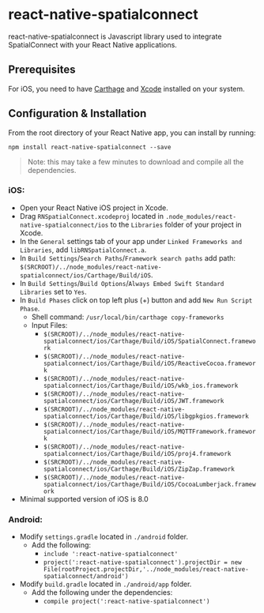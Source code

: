 # react-native-spatialconnect

react-native-spatialconnect is Javascript library used to integrate SpatialConnect with your React Native applications. 

## Prerequisites 
For iOS, you need to have [Carthage](https://github.com/Carthage/Carthage) and [Xcode](https://developer.apple.com/xcode/) installed on your system. 

## Configuration & Installation

From the root directory of your React Native app, you can install by running:

```
npm install react-native-spatialconnect --save
```

> Note: this may take a few minutes to download and compile all the dependencies.

### iOS:
* Open your React Native iOS project in Xcode.
* Drag `RNSpatialConnect.xcodeproj` located in `.node_modules/react-native-spatialconnect/ios`
  to the `Libraries` folder of your project in Xcode.
* In the `General` settings tab of your app under `Linked Frameworks and Libraries`, add `libRNSpatialConnect.a`.
* In `Build Settings`/`Search Paths`/`Framework search paths` add path: `$(SRCROOT)/../node_modules/react-native-spatialconnect/ios/Carthage/Build/iOS`.
* In `Build Settings`/`Build Options`/`Always Embed Swift Standard Libraries` set to `Yes`.
* In `Build Phases` click on top left plus (+) button and add `New Run Script Phase`.
  * Shell command: `/usr/local/bin/carthage copy-frameworks`
  * Input Files:
    * `$(SRCROOT)/../node_modules/react-native-spatialconnect/ios/Carthage/Build/iOS/SpatialConnect.framework`
    * `$(SRCROOT)/../node_modules/react-native-spatialconnect/ios/Carthage/Build/iOS/ReactiveCocoa.framework`
    * `$(SRCROOT)/../node_modules/react-native-spatialconnect/ios/Carthage/Build/iOS/wkb_ios.framework`
    * `$(SRCROOT)/../node_modules/react-native-spatialconnect/ios/Carthage/Build/iOS/JWT.framework`
    * `$(SRCROOT)/../node_modules/react-native-spatialconnect/ios/Carthage/Build/iOS/libgpkgios.framework`
    * `$(SRCROOT)/../node_modules/react-native-spatialconnect/ios/Carthage/Build/iOS/MQTTFramework.framework`
    * `$(SRCROOT)/../node_modules/react-native-spatialconnect/ios/Carthage/Build/iOS/proj4.framework`
    * `$(SRCROOT)/../node_modules/react-native-spatialconnect/ios/Carthage/Build/iOS/ZipZap.framework`
    * `$(SRCROOT)/../node_modules/react-native-spatialconnect/ios/Carthage/Build/iOS/CocoaLumberjack.framework`
* Minimal supported version of iOS is 8.0

### Android:
* Modify `settings.gradle` located in `./android` folder.
  * Add the following:
    * `include ':react-native-spatialconnect'`
    * `project(':react-native-spatialconnect').projectDir = new File(rootProject.projectDir,'../node_modules/react-native-spatialconnect/android')`
* Modify `build.gradle` located in `./android/app` folder.
  * Add the following under the dependencies:
    * `compile project(':react-native-spatialconnect')`
